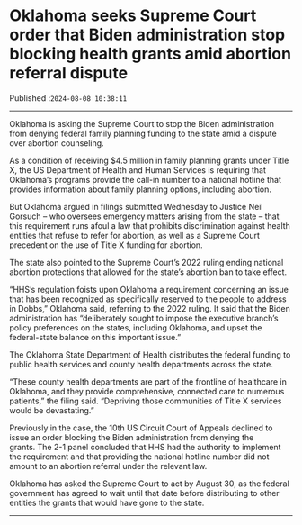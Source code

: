 # Oklahoma seeks Supreme Court order that Biden administration stop blocking health grants amid abortion referral dispute

Published :`2024-08-08 10:38:11`

---

Oklahoma is asking the Supreme Court to stop the Biden administration from denying federal family planning funding to the state amid a dispute over abortion counseling.

As a condition of receiving $4.5 million in family planning grants under Title X, the US Department of Health and Human Services is requiring that Oklahoma’s programs provide the call-in number to a national hotline that provides information about family planning options, including abortion.

But Oklahoma argued in filings submitted Wednesday to Justice Neil Gorsuch – who oversees emergency matters arising from the state – that this requirement runs afoul a law that prohibits discrimination against health entities that refuse to refer for abortion, as well as a Supreme Court precedent on the use of Title X funding for abortion.

The state also pointed to the Supreme Court’s 2022 ruling ending national abortion protections that allowed for the state’s abortion ban to take effect.

“HHS’s regulation foists upon Oklahoma a requirement concerning an issue that has been recognized as specifically reserved to the people to address in Dobbs,” Oklahoma said, referring to the 2022 ruling. It said that the Biden administration has “deliberately sought to impose the executive branch’s policy preferences on the states, including Oklahoma, and upset the federal-state balance on this important issue.”

The Oklahoma State Department of Health distributes the federal funding to public health services and county health departments across the state.

“These county health departments are part of the frontline of healthcare in Oklahoma, and they provide comprehensive, connected care to numerous patients,” the filing said. “Depriving those communities of Title X services would be devastating.”

Previously in the case, the 10th US Circuit Court of Appeals declined to issue an order blocking the Biden administration from denying the grants. The 2-1 panel concluded that HHS had the authority to implement the requirement and that providing the national hotline number did not amount to an abortion referral under the relevant law.

Oklahoma has asked the Supreme Court to act by August 30, as the federal government has agreed to wait until that date before distributing to other entities the grants that would have gone to the state.

---

